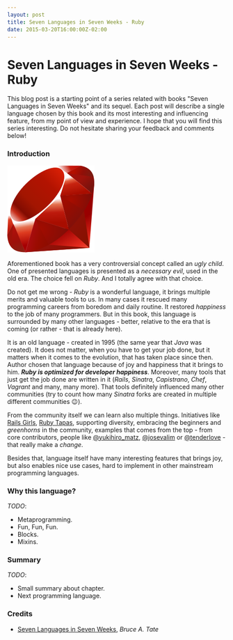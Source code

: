 ```yaml
---
layout: post
title: Seven Languages in Seven Weeks - Ruby
date: 2015-03-20T16:00:00Z-02:00
---
```


# Seven Languages in Seven Weeks - Ruby

<quote class="disclaimer">This blog post is a starting point of a series related with books "Seven Languages in Seven Weeks" and its sequel. Each post will describe a single language chosen by this book and its most interesting and influencing feature, from my point of view and experience. I hope that you will find this series interesting. Do not hesitate sharing your feedback and comments below!</quote>

### Introduction

<img class="right ruby-logo" alt="Ruby Logo" src="/assets/RubyLogo.png" />

Aforementioned book has a very controversial concept called an *ugly child*. One of presented languages is presented as a *necessary evil*, used in the old era. The choice fell on *Ruby*. And I totally agree with that choice.

Do not get me wrong - *Ruby* is a wonderful language, it brings multiple merits and valuable tools to us. In many cases it rescued many programming careers from boredom and daily routine. It restored *happiness* to the job of many programmers. But in this book, this language is surrounded by many other languages - better, relative to the era that is coming (or rather - that is already here).

It is an old language - created in 1995 (the same year that *Java* was created). It does not matter, when you have to get your job done, but it matters when it comes to the evolution, that has taken place since then. Author chosen that language because of joy and happiness that it brings to him. **<em>Ruby is optimized for developer happiness</em>**. Moreover, many tools that just get the job done are written in it (*Rails*, *Sinatra*, *Capistrano*, *Chef*, *Vagrant* and many, many more). That tools definitely influenced many other communities (try to count how many *Sinatra* forks are created in multiple different communities :wink:).

From the community itself we can learn also multiple things. Initiatives like [Rails Girls](http://railsgirls.com/), [Ruby Tapas](http://www.rubytapas.com/), supporting diversity, embracing the beginners and *greenhorns* in the community, examples that comes from the top - from core contributors, people like [@yukihiro_matz](https://twitter.com/yukihiro_matz), [@josevalim](https://twitter.com/josevalim) or [@tenderlove](https://twitter.com/tenderlove) - that really make a *change*.

Besides that, language itself have many interesting features that brings joy, but also enables nice use cases, hard to implement in other mainstream programming languages.

### Why this language?

*TODO*:

- Metaprogramming.
- Fun, Fun, Fun.
- Blocks.
- Mixins.

### Summary

*TODO*:

- Small summary about chapter.
- Next programming language.

### Credits

- [Seven Languages in Seven Weeks](https://pragprog.com/book/btlang/seven-languages-in-seven-weeks), *Bruce A. Tate*
